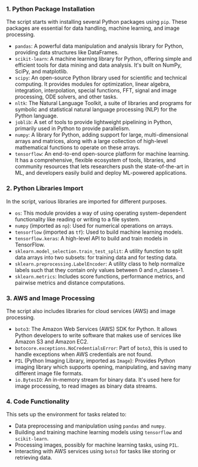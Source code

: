 ### 1. Python Package Installation
The script starts with installing several Python packages using `pip`. These packages are essential for data handling, machine learning, and image processing.

- `pandas`: A powerful data manipulation and analysis library for Python, providing data structures like DataFrames.
- `scikit-learn`: A machine learning library for Python, offering simple and efficient tools for data mining and data analysis. It's built on NumPy, SciPy, and matplotlib.
- `scipy`: An open-source Python library used for scientific and technical computing. It provides modules for optimization, linear algebra, integration, interpolation, special functions, FFT, signal and image processing, ODE solvers, and other tasks.
- `nltk`: The Natural Language Toolkit, a suite of libraries and programs for symbolic and statistical natural language processing (NLP) for the Python language.
- `joblib`: A set of tools to provide lightweight pipelining in Python, primarily used in Python to provide parallelism.
- `numpy`: A library for Python, adding support for large, multi-dimensional arrays and matrices, along with a large collection of high-level mathematical functions to operate on these arrays.
- `tensorflow`: An end-to-end open-source platform for machine learning. It has a comprehensive, flexible ecosystem of tools, libraries, and community resources that lets researchers push the state-of-the-art in ML, and developers easily build and deploy ML-powered applications.

### 2. Python Libraries Import
In the script, various libraries are imported for different purposes.

- `os`: This module provides a way of using operating system-dependent functionality like reading or writing to a file system.
- `numpy` (imported as `np`): Used for numerical operations on arrays.
- `tensorflow` (imported as `tf`): Used to build machine learning models.
- `tensorflow.keras`: A high-level API to build and train models in TensorFlow.
- `sklearn.model_selection.train_test_split`: A utility function to split data arrays into two subsets: for training data and for testing data.
- `sklearn.preprocessing.LabelEncoder`: A utility class to help normalize labels such that they contain only values between 0 and n_classes-1.
- `sklearn.metrics`: Includes score functions, performance metrics, and pairwise metrics and distance computations.

### 3. AWS and Image Processing
The script also includes libraries for cloud services (AWS) and image processing.

- `boto3`: The Amazon Web Services (AWS) SDK for Python. It allows Python developers to write software that makes use of services like Amazon S3 and Amazon EC2.
- `botocore.exceptions.NoCredentialsError`: Part of `boto3`, this is used to handle exceptions when AWS credentials are not found.
- `PIL` (Python Imaging Library, imported as `Image`): Provides Python imaging library which supports opening, manipulating, and saving many different image file formats.
- `io.BytesIO`: An in-memory stream for binary data. It's used here for image processing, to read images as binary data streams.

### 4. Code Functionality
This sets up the environment for tasks related to:

- Data preprocessing and manipulation using `pandas` and `numpy`.
- Building and training machine learning models using `tensorflow` and `scikit-learn`.
- Processing images, possibly for machine learning tasks, using `PIL`.
- Interacting with AWS services using `boto3` for tasks like storing or retrieving data.
